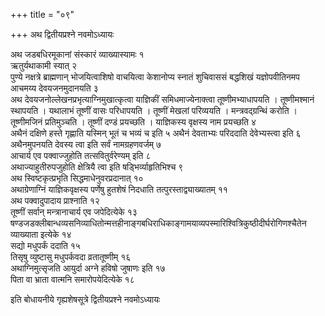 +++
title = "०९"

+++
अथ द्वितीयप्रश्ने नवमोऽध्यायः

अथ जडबधिरमूकानां संस्कारं व्याख्यास्यामः १  
ऋतुर्यथाकामी स्यात् २  
पुण्ये नक्षत्रे ब्राह्मणान् भोजयित्वाशिषो वाचयित्वा केशानोप्य स्नातं शुचिवाससं बद्धशिखं यज्ञोपवीतिनमप आचमय्य देवयजनमुदानयति ३  
अथ देवयजनोल्लेखनप्रभृत्याग्निमुखात्कृत्वा याज्ञिकीं समिधमाज्येनाक्त्वा तूष्णीमभ्याधापयति । तूष्णीमश्मानं स्थापयति । यथालाभं तूष्णीं वासः परिधापयति । तूष्णीं मेखलां परिव्ययति । मन्त्रवद्ग्रन्थिं करोति । तूष्णीमजिनं प्रतिमुञ्चति । तूष्णीं दण्डं प्रयच्छति । याज्ञिकस्य वृक्षस्य नाम प्रयच्छति ४  
अथैनं दक्षिणे हस्ते गृह्णाति यस्मिन् भूतं च भव्यं च इति ५
अथैनं देवताभ्यः परिददाति देवेभ्यस्त्वा इति ६  
अथैनमुपनयति देवस्य त्वा इति सर्वं नामग्रहणवर्जम् ७  
आचार्य एव पक्वाज्जुहोति तत्सवितुर्वरेण्यम् इति ८  
अथाज्याहुतीरुपजुहोति क्षेत्रियै त्वा इति षड्भिर्व्याहृतिभिश्च ९  
अथ स्विष्टकृत्प्रभृति सिद्धमाधेनुवरप्रदानात् १०  
अथाग्रेणाग्निं याज्ञिकवृक्षस्य पर्णेषु हुतशेषं निदधाति तत्पुरस्ताद्व्याख्यातम् ११  
अथ पक्वादुपादाय प्राश्नाति १२  
तूष्णीं सर्वान् मन्त्रानाचार्य एव जपेदित्येके १३
षण्डजडक्लीबान्धव्यसनिव्याधितोन्मत्तहीनाङ्गबधिराधिकाङ्गामयाव्यपस्मारिश्वित्रिकुष्ठीदीर्घरोगिणश्चैतेन व्याख्याता इत्येके १४  
सद्यो मधुपर्कं ददाति १५  
तिसृषु व्युष्टासु मधुपर्कवदा व्रतातूष्णीम् १६  
अथाग्निमुत्सृजति आयुर्दा अग्ने हविषो जुषाणः इति १७  
पिता वा भ्राता वात्मनि समारोपयेदित्येके १८

इति बोधायनीये गृह्यशेषसूत्रे द्वितीयप्रश्ने नवमोऽध्यायः
